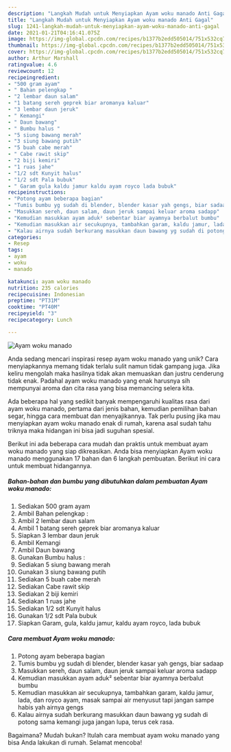 ```yaml
---
description: "Langkah Mudah untuk Menyiapkan Ayam woku manado Anti Gagal"
title: "Langkah Mudah untuk Menyiapkan Ayam woku manado Anti Gagal"
slug: 1241-langkah-mudah-untuk-menyiapkan-ayam-woku-manado-anti-gagal
date: 2021-01-21T04:16:41.075Z
image: https://img-global.cpcdn.com/recipes/b1377b2edd505014/751x532cq70/ayam-woku-manado-foto-resep-utama.jpg
thumbnail: https://img-global.cpcdn.com/recipes/b1377b2edd505014/751x532cq70/ayam-woku-manado-foto-resep-utama.jpg
cover: https://img-global.cpcdn.com/recipes/b1377b2edd505014/751x532cq70/ayam-woku-manado-foto-resep-utama.jpg
author: Arthur Marshall
ratingvalue: 4.6
reviewcount: 12
recipeingredient:
- "500 gram ayam"
- " Bahan pelengkap "
- "2 lembar daun salam"
- "1 batang sereh geprek biar aromanya kaluar"
- "3 lembar daun jeruk"
- " Kemangi"
- " Daun bawang"
- " Bumbu halus "
- "5 siung bawang merah"
- "3 siung bawang putih"
- "5 buah cabe merah"
- " Cabe rawit skip"
- "2 biji kemiri"
- "1 ruas jahe"
- "1/2 sdt Kunyit halus"
- "1/2 sdt Pala bubuk"
- " Garam gula kaldu jamur kaldu ayam royco lada bubuk"
recipeinstructions:
- "Potong ayam beberapa bagian"
- "Tumis bumbu yg sudah di blender, blender kasar yah gengs, biar sadaap"
- "Masukkan sereh, daun salam, daun jeruk sampai keluar aroma sadapp"
- "Kemudian masukkan ayam aduk² sebentar biar ayamnya berbalut bumbu"
- "Kemudian masukkan air secukupnya, tambahkan garam, kaldu jamur, lada, dan royco ayam, masak sampai air menyusut tapi jangan sampe habis yah airnya gengs"
- "Kalau airnya sudah berkurang masukkan daun bawang yg sudah di potong sama kemangi juga jangan lupa, terus cek rasa."
categories:
- Resep
tags:
- ayam
- woku
- manado

katakunci: ayam woku manado 
nutrition: 235 calories
recipecuisine: Indonesian
preptime: "PT31M"
cooktime: "PT40M"
recipeyield: "3"
recipecategory: Lunch

---
```



![Ayam woku manado](https://img-global.cpcdn.com/recipes/b1377b2edd505014/751x532cq70/ayam-woku-manado-foto-resep-utama.jpg)

Anda sedang mencari inspirasi resep ayam woku manado yang unik? Cara menyiapkannya memang tidak terlalu sulit namun tidak gampang juga. Jika keliru mengolah maka hasilnya tidak akan memuaskan dan justru cenderung tidak enak. Padahal ayam woku manado yang enak harusnya sih mempunyai aroma dan cita rasa yang bisa memancing selera kita.

Ada beberapa hal yang sedikit banyak mempengaruhi kualitas rasa dari ayam woku manado, pertama dari jenis bahan, kemudian pemilihan bahan segar, hingga cara membuat dan menyajikannya. Tak perlu pusing jika mau menyiapkan ayam woku manado enak di rumah, karena asal sudah tahu triknya maka hidangan ini bisa jadi suguhan spesial.




Berikut ini ada beberapa cara mudah dan praktis untuk membuat ayam woku manado yang siap dikreasikan. Anda bisa menyiapkan Ayam woku manado menggunakan 17 bahan dan 6 langkah pembuatan. Berikut ini cara untuk membuat hidangannya.

<!--inarticleads1-->

##### Bahan-bahan dan bumbu yang dibutuhkan dalam pembuatan Ayam woku manado:

1. Sediakan 500 gram ayam
1. Ambil  Bahan pelengkap :
1. Ambil 2 lembar daun salam
1. Ambil 1 batang sereh geprek biar aromanya kaluar
1. Siapkan 3 lembar daun jeruk
1. Ambil  Kemangi
1. Ambil  Daun bawang
1. Gunakan  Bumbu halus :
1. Sediakan 5 siung bawang merah
1. Gunakan 3 siung bawang putih
1. Sediakan 5 buah cabe merah
1. Sediakan  Cabe rawit skip
1. Sediakan 2 biji kemiri
1. Sediakan 1 ruas jahe
1. Sediakan 1/2 sdt Kunyit halus
1. Gunakan 1/2 sdt Pala bubuk
1. Siapkan  Garam, gula, kaldu jamur, kaldu ayam royco, lada bubuk




<!--inarticleads2-->

##### Cara membuat Ayam woku manado:

1. Potong ayam beberapa bagian
1. Tumis bumbu yg sudah di blender, blender kasar yah gengs, biar sadaap
1. Masukkan sereh, daun salam, daun jeruk sampai keluar aroma sadapp
1. Kemudian masukkan ayam aduk² sebentar biar ayamnya berbalut bumbu
1. Kemudian masukkan air secukupnya, tambahkan garam, kaldu jamur, lada, dan royco ayam, masak sampai air menyusut tapi jangan sampe habis yah airnya gengs
1. Kalau airnya sudah berkurang masukkan daun bawang yg sudah di potong sama kemangi juga jangan lupa, terus cek rasa.




Bagaimana? Mudah bukan? Itulah cara membuat ayam woku manado yang bisa Anda lakukan di rumah. Selamat mencoba!
